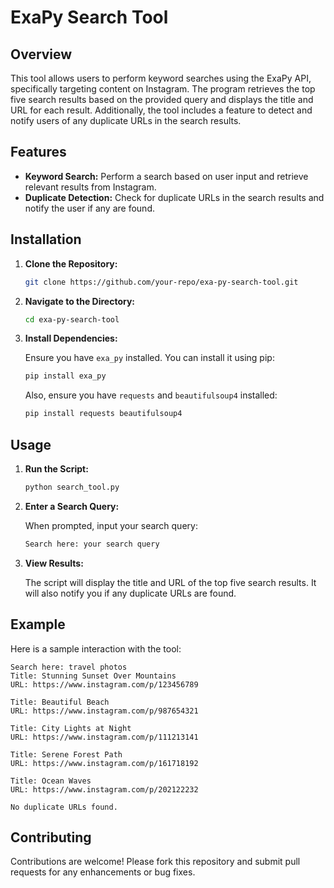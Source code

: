 # ExaPy Search Tool

## Overview

This tool allows users to perform keyword searches using the ExaPy API, specifically targeting content on Instagram. The program retrieves the top five search results based on the provided query and displays the title and URL for each result. Additionally, the tool includes a feature to detect and notify users of any duplicate URLs in the search results.

## Features

- **Keyword Search:** Perform a search based on user input and retrieve relevant results from Instagram.
- **Duplicate Detection:** Check for duplicate URLs in the search results and notify the user if any are found.

## Installation

1. **Clone the Repository:**

   ```sh
   git clone https://github.com/your-repo/exa-py-search-tool.git
   ```

2. **Navigate to the Directory:**

   ```sh
   cd exa-py-search-tool
   ```

3. **Install Dependencies:**

   Ensure you have `exa_py` installed. You can install it using pip:

   ```sh
   pip install exa_py
   ```

   Also, ensure you have `requests` and `beautifulsoup4` installed:

   ```sh
   pip install requests beautifulsoup4
   ```

## Usage

1. **Run the Script:**

   ```sh
   python search_tool.py
   ```

2. **Enter a Search Query:**

   When prompted, input your search query:

   ```sh
   Search here: your search query
   ```

3. **View Results:**

   The script will display the title and URL of the top five search results. It will also notify you if any duplicate URLs are found.

## Example

Here is a sample interaction with the tool:

```
Search here: travel photos
Title: Stunning Sunset Over Mountains
URL: https://www.instagram.com/p/123456789

Title: Beautiful Beach
URL: https://www.instagram.com/p/987654321

Title: City Lights at Night
URL: https://www.instagram.com/p/111213141

Title: Serene Forest Path
URL: https://www.instagram.com/p/161718192

Title: Ocean Waves
URL: https://www.instagram.com/p/202122232

No duplicate URLs found.
```

## Contributing

Contributions are welcome! Please fork this repository and submit pull requests for any enhancements or bug fixes.


